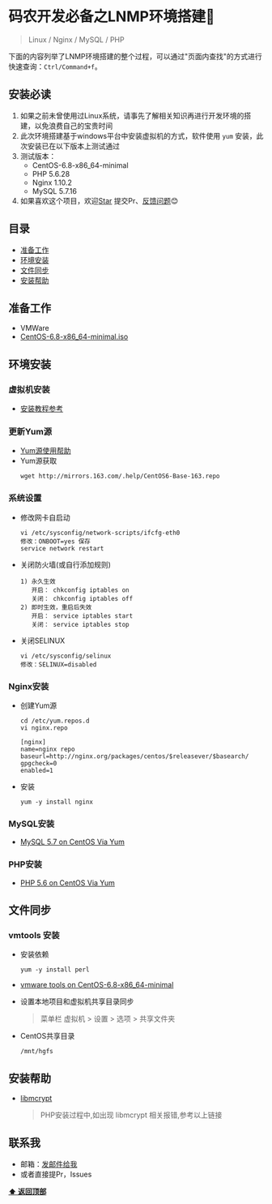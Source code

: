 # 码农开发必备之LNMP环境搭建:see_no_evil:
>Linux / Nginx / MySQL / PHP

下面的内容列举了LNMP环境搭建的整个过程，可以通过"页面内查找"的方式进行快速查询：`Ctrl/Command+f`。

## 安装必读
1. 如果之前未曾使用过Linux系统，请事先了解相关知识再进行开发环境的搭建，以免浪费自己的宝贵时间
2. 此次环境搭建基于windows平台中安装虚拟机的方式，软件使用 `yum` 安装，此次安装已在以下版本上测试通过
3. 测试版本：
	- CentOS-6.8-x86_64-minimal
	- PHP 5.6.28
	- Nginx 1.10.2
	- MySQL 5.7.16
4. 如果喜欢这个项目，欢迎[Star](https://github.com/xiaostory) 提交Pr、[反馈问题](https://github.com/xiaostory/vmware-lnmp/issues)😊

## 目录
* [准备工作](#准备工作)
* [环境安装](#环境安装)
* [文件同步](#文件同步)
* [安装帮助](#安装帮助)

## 准备工作
 - VMWare
 - [CentOS-6.8-x86_64-minimal.iso](http://mirrors.163.com/centos/6.8/isos/x86_64/)

## 环境安装

### 虚拟机安装
 - [安装教程参考](http://jingyan.baidu.com/article/3a2f7c2e3d9e3126afd61136.html)

### 更新Yum源
 - [Yum源使用帮助](http://mirrors.163.com/.help/centos.html)
 - Yum源获取
    ```
    wget http://mirrors.163.com/.help/CentOS6-Base-163.repo
    ```

### 系统设置

 - 修改网卡自启动

    ```
    vi /etc/sysconfig/network-scripts/ifcfg-eth0
    修改：ONBOOT=yes 保存
    service network restart
    ```

 - 关闭防火墙(或自行添加规则)

    ```
    1) 永久生效
       开启： chkconfig iptables on
       关闭： chkconfig iptables off
    2) 即时生效，重启后失效
       开启： service iptables start
       关闭： service iptables stop
    ```

 - 关闭SELINUX

    ```
    vi /etc/sysconfig/selinux
    修改：SELINUX=disabled
    ```

### Nginx安装
 - 创建Yum源
    ```
    cd /etc/yum.repos.d
    vi nginx.repo

    [nginx]
    name=nginx repo
    baseurl=http://nginx.org/packages/centos/$releasever/$basearch/
    gpgcheck=0
    enabled=1

    ```

 - 安装
    ```
    yum -y install nginx
    ```

### MySQL安装
 - [MySQL 5.7 on CentOS Via Yum](http://dev.mysql.com/doc/mysql-yum-repo-quick-guide/en/)

### PHP安装
 - [PHP 5.6 on CentOS Via Yum](https://webtatic.com/packages/php56/)


## 文件同步

### vmtools 安装
 - 安装依赖
    ```
    yum -y install perl
    ```
 - [vmware tools on CentOS-6.8-x86_64-minimal](http://blog.sina.com.cn/s/blog_4c86552f0102wmab.html)
 - 设置本地项目和虚拟机共享目录同步
    >菜单栏 虚拟机 > 设置 > 选项 > 共享文件夹

 - CentOS共享目录
     ```
     /mnt/hgfs
     ```

## 安装帮助
 - [libmcrypt](https://pkgs.org/centos-6/epel-x86_64/libmcrypt-2.5.8-9.el6.x86_64.rpm.html)
 
    >PHP安装过程中,如出现 libmcrypt 相关报错,参考以上链接

## 联系我
- 邮箱：<a href="mailto:itwangxf@sina.cn">发邮件给我</a>
- 或者直接提Pr，Issues


**[⬆ 返回顶部](#安装必读)**

